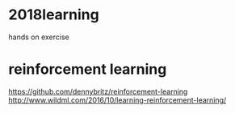 # 2018learning
hands on exercise

# reinforcement learning
https://github.com/dennybritz/reinforcement-learning
http://www.wildml.com/2016/10/learning-reinforcement-learning/
